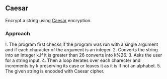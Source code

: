 ## Caesar

Encrypt a string using [Caesar](https://lab.cs50.io/cs50/labs/2019/x/caesar/) encryption.

### Approach

!. The program first checks if the program was run with a single argument and if each character of the  argument is an integer.
2. Converts the string into an Integer k.If it is greater than 26 converts into k%26.
3. Asks the user for a string input.
4. Then a loop iterates over each charecter and increments by k  preserving its case or leaves it  as it is if not an alphabet.
5. The given string is encoded with Caesar cipher.
